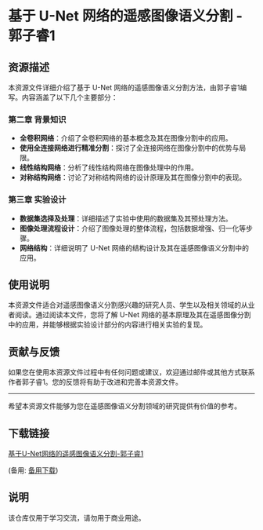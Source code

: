 # 基于 U-Net 网络的遥感图像语义分割 - 郭子睿1

## 资源描述

本资源文件详细介绍了基于 U-Net 网络的遥感图像语义分割方法，由郭子睿1编写。内容涵盖了以下几个主要部分：

### 第二章 背景知识
- **全卷积网络**：介绍了全卷积网络的基本概念及其在图像分割中的应用。
- **使用全连接网络进行精准分割**：探讨了全连接网络在图像分割中的优势与局限。
- **线性结构网络**：分析了线性结构网络在图像处理中的作用。
- **对称结构网络**：讨论了对称结构网络的设计原理及其在图像分割中的表现。

### 第三章 实验设计
- **数据集选择及处理**：详细描述了实验中使用的数据集及其预处理方法。
- **图像处理流程设计**：介绍了图像处理的整体流程，包括数据增强、归一化等步骤。
- **网络结构**：详细说明了 U-Net 网络的结构设计及其在遥感图像语义分割中的应用。

## 使用说明

本资源文件适合对遥感图像语义分割感兴趣的研究人员、学生以及相关领域的从业者阅读。通过阅读本文件，您将了解 U-Net 网络的基本原理及其在遥感图像分割中的应用，并能够根据实验设计部分的内容进行相关实验的复现。

## 贡献与反馈

如果您在使用本资源文件过程中有任何问题或建议，欢迎通过邮件或其他方式联系作者郭子睿1。您的反馈将有助于改进和完善本资源文件。

---

希望本资源文件能够为您在遥感图像语义分割领域的研究提供有价值的参考。

## 下载链接
[基于U-Net网络的遥感图像语义分割-郭子睿1](https://pan.quark.cn/s/85a34e1c5f9c) 

(备用: [备用下载](https://pan.baidu.com/s/1G8BzUQD8heB_O1Mq5mWvoA?pwd=1234))

## 说明

该仓库仅用于学习交流，请勿用于商业用途。
